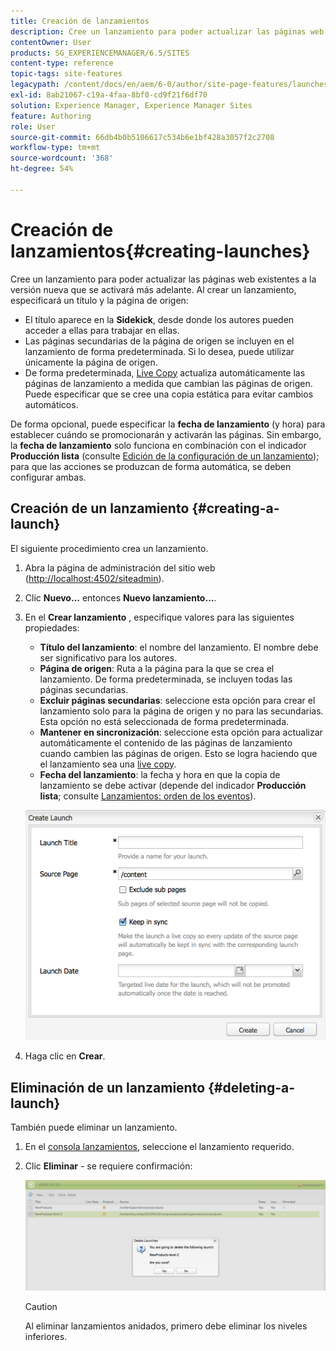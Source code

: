 ```yaml
---
title: Creación de lanzamientos
description: Cree un lanzamiento para poder actualizar las páginas web existentes a la versión nueva que se activará más adelante. Al crear un lanzamiento, se especifica un título y la página de origen.
contentOwner: User
products: SG_EXPERIENCEMANAGER/6.5/SITES
content-type: reference
topic-tags: site-features
legacypath: /content/docs/en/aem/6-0/author/site-page-features/launches
exl-id: 8ab21067-c19a-4faa-8bf0-cd9f21f6df70
solution: Experience Manager, Experience Manager Sites
feature: Authoring
role: User
source-git-commit: 66db4b0b5106617c534b6e1bf428a3057f2c2708
workflow-type: tm+mt
source-wordcount: '368'
ht-degree: 54%

---
```


# Creación de lanzamientos{#creating-launches}

Cree un lanzamiento para poder actualizar las páginas web existentes a la versión nueva que se activará más adelante. Al crear un lanzamiento, especificará un título y la página de origen:

* El título aparece en la **Sidekick**, desde donde los autores pueden acceder a ellas para trabajar en ellas.
* Las páginas secundarias de la página de origen se incluyen en el lanzamiento de forma predeterminada. Si lo desea, puede utilizar únicamente la página de origen.
* De forma predeterminada, [Live Copy](/help/sites-administering/msm.md) actualiza automáticamente las páginas de lanzamiento a medida que cambian las páginas de origen. Puede especificar que se cree una copia estática para evitar cambios automáticos.

De forma opcional, puede especificar la **fecha de lanzamiento** (y hora) para establecer cuándo se promocionarán y activarán las páginas. Sin embargo, la **fecha de lanzamiento** solo funciona en combinación con el indicador **Producción lista** (consulte [Edición de la configuración de un lanzamiento](/help/sites-classic-ui-authoring/classic-launches-editing.md#editing-a-launch-configuration)); para que las acciones se produzcan de forma automática, se deben configurar ambas.

## Creación de un lanzamiento {#creating-a-launch}

El siguiente procedimiento crea un lanzamiento.

1. Abra la página de administración del sitio web ([http://localhost:4502/siteadmin](http://localhost:4502/siteadmin)).
1. Clic **Nuevo...** entonces **Nuevo lanzamiento...**.
1. En el **Crear lanzamiento** , especifique valores para las siguientes propiedades:

   * **Título del lanzamiento**: el nombre del lanzamiento. El nombre debe ser significativo para los autores.
   * **Página de origen**: Ruta a la página para la que se crea el lanzamiento. De forma predeterminada, se incluyen todas las páginas secundarias.
   * **Excluir páginas secundarias**: seleccione esta opción para crear el lanzamiento solo para la página de origen y no para las secundarias. Esta opción no está seleccionada de forma predeterminada.
   * **Mantener en sincronización**: seleccione esta opción para actualizar automáticamente el contenido de las páginas de lanzamiento cuando cambien las páginas de origen. Esto se logra haciendo que el lanzamiento sea una [live copy](/help/sites-administering/msm.md).
   * **Fecha del lanzamiento**: la fecha y hora en que la copia de lanzamiento se debe activar (depende del indicador **Producción lista**; consulte [Lanzamientos: orden de los eventos](/help/sites-authoring/launches.md#launches-the-order-of-events)).

   ![chlimage_1-99](assets/chlimage_1-99a.png)

1. Haga clic en **Crear**.

## Eliminación de un lanzamiento {#deleting-a-launch}

También puede eliminar un lanzamiento.

1. En el [consola lanzamientos](/help/sites-classic-ui-authoring/classic-launches.md), seleccione el lanzamiento requerido.
1. Clic **Eliminar** - se requiere confirmación:

   ![chlimage_1-100](assets/chlimage_1-100a.png)

   >[!CAUTION]
   >
   >Al eliminar lanzamientos anidados, primero debe eliminar los niveles inferiores.
